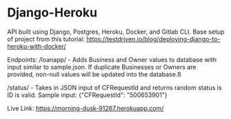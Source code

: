 # Django-Heroku

API built using Django, Postgres, Heroku, Docker, and Gitlab CLI.
Base setup of project from this tutorial: https://testdriven.io/blog/deploying-django-to-heroku-with-docker/

Endpoints:
/loanapp/ - Adds Business and Owner values to database with input similar to sample.json.
If duplicate Businesses or Owners are provided, non-null values will be updated into the database.ß

/status/ - Takes in JSON input of CFRequestId and returns random status is ID is valid. Sample input:
{"CFRequestId": "500653901"}

Live Link:
https://morning-dusk-91267.herokuapp.com/
